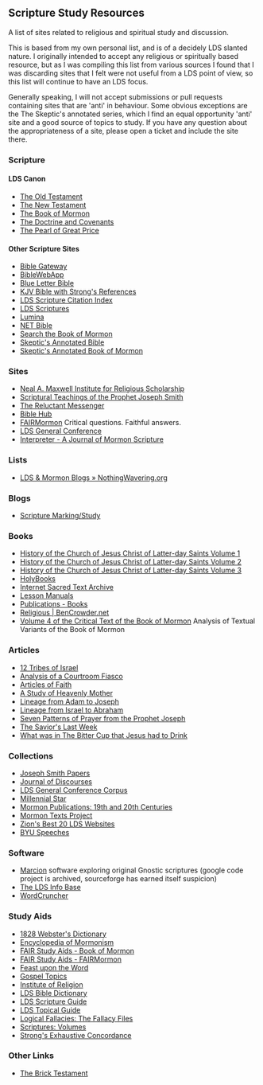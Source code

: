 ## Scripture Study Resources
A list of sites related to religious and spiritual study and discussion.

This is based from my own personal list, and is of a decidely LDS slanted
nature. I originally intended to accept any religious or spiritually based
resource, but as I was compiling this list from various sources I found that
I was discarding sites that I felt were not useful from a LDS point of view,
so this list will continue to have an LDS focus.

Generally speaking, I will not accept submissions or pull requests containing
sites that are 'anti' in behaviour. Some obvious exceptions are the The
Skeptic's annotated series, which I find an equal opportunity 'anti' site and
a good source of topics to study. If you have any question about the
appropriateness of a site, please open a ticket and include the site there.

### Scripture

#### LDS Canon

* [The Old Testament](https://www.lds.org/scriptures/ot)
* [The New Testament](https://www.lds.org/scriptures/nt)
* [The Book of Mormon](https://www.lds.org/scriptures/bofm)
* [The Doctrine and Covenants](https://www.lds.org/scriptures/dc-testament)
* [The Pearl of Great Price](https://www.lds.org/scriptures/pgp)

#### Other Scripture Sites

* [Bible Gateway](http://www.biblegateway.com/)
* [BibleWebApp](http://biblewebapp.com/study/)
* [Blue Letter Bible](http://www.blueletterbible.org/)
* [KJV Bible with Strong&#39;s References](http://www.apostolic-churches.net/bible/strongs.html)
* [LDS Scripture Citation Index](http://scriptures.byu.edu/)
* [LDS Scriptures](http://scriptures.lds.org/)
* [Lumina](https://lumina.bible.org/)
* [NET Bible](https://net.bible.org/)
* [Search the Book of Mormon](http://quod.lib.umich.edu/m/mormon/)
* [Skeptic&#39;s Annotated Bible](http://skepticsannotatedbible.com/)
* [Skeptic&#39;s Annotated Book of Mormon](http://skepticsannotatedbible.com/BOM/)

### Sites

* [Neal A. Maxwell Institute for Religious Scholarship](http://mi.byu.edu/)
* [Scriptural Teachings of the Prophet Joseph Smith](http://scriptures.byu.edu/stpjs.html)
* [The Reluctant Messenger](http://reluctant-messenger.com/)
* [Bible Hub](http://biblehub.com/)
* [FAIRMormon](http://www.fairmormon.org/) Critical questions. Faithful answers.
* [LDS General Conference](https://www.lds.org/general-conference)
* [Interpreter - A Journal of Mormon Scripture](http://www.mormoninterpreter.com/)

### Lists

* [LDS &amp; Mormon Blogs » NothingWavering.org](http://www.nothingwavering.org/)

### Blogs

* [Scripture Marking/Study](http://ldsscripturemarking.blogspot.com/)

### Books

* [History of the Church of Jesus Christ of Latter-day Saints Volume 1](http://www.gutenberg.org/ebooks/47091)
* [History of the Church of Jesus Christ of Latter-day Saints Volume 2](http://www.gutenberg.org/ebooks/47192)
* [History of the Church of Jesus Christ of Latter-day Saints Volume 3](http://www.gutenberg.org/ebooks/47707)
* [HolyBooks](http://www.holybooks.com/)
* [Internet Sacred Text Archive](http://www.sacred-texts.com/index.htm)
* [Lesson Manuals](https://www.lds.org/manual)
* [Publications - Books](http://maxwellinstitute.byu.edu/publications/books/)
* [Religious | BenCrowder.net](http://bencrowder.net/books/religious)
* [Volume 4 of the Critical Text of the Book of Mormon](http://www.mormoninterpreter.com/books/volume-4-of-the-critical-text-of-the-book-of-mormon-analysis-of-textual-variants-of-the-book-of-mormon/) Analysis of Textual Variants of the Book of Mormon

### Articles

* [12 Tribes of Israel](http://lds.about.com/library/bl/aids/aids2/israel_12_tribes.pdf)
* [Analysis of a Courtroom Fiasco](http://www.insight.org/library/articles/pastors/courtroom-fiasco.html?t=Pastors)
* [Articles of Faith](http://www.lds.org/scriptures/pgp/a-of-f)
* [A Study of Heavenly Mother](http://byustudies.byu.edu/PDFLibrary/50.1PaulsenPulidoMother-482bf17d-bbc5-4530-a7cc-c1a1b7e5b079.pdf)
* [Lineage from Adam to Joseph](http://lds.about.com/library/bl/aids/aids2/lineage_of_adam.pdf)
* [Lineage from Israel to Abraham](http://lds.about.com/library/bl/aids/aids2/israel_abraham_lineage2.pdf)
* [Seven Patterns of Prayer from the Prophet Joseph](http://ldsmag.com/seven-patterns-of-prayer-from-the-prophet-joseph/)
* [The Savior&#39;s Last Week](http://lds.about.com/library/bl/aids/aids2/saviors_last_week.pdf)
* [What was in The Bitter Cup that Jesus had to Drink](https://sermons.logos.com/submissions/75944-What-was-in-The-Bitter-Cup-that-Jesus-had-to-Drink#content=/submissions/75944)

### Collections

* [Joseph Smith Papers](http://josephsmithpapers.org/home)
* [Journal of Discourses](http://journalofdiscourses.com/)
* [LDS General Conference Corpus](http://corpus.byu.edu/gc/)
* [Millennial Star](http://contentdm.lib.byu.edu/cdm/search/collection/MStar)
* [Mormon Publications: 19th and 20th Centuries](http://lib.byu.edu/digital/mpntc/)
* [Mormon Texts Project](http://mormontextsproject.org/available-texts/)
* [Zion&#39;s Best 20 LDS Websites](http://www.zionsbest.com/best25websites.html)
* [BYU Speeches](https://speeches.byu.edu/)

### Software

* [Marcion](http://marcion.sourceforge.net/) software exploring original Gnostic scriptures (google code project is archived, sourceforge has earned itself suspicion)
* [The LDS Info Base](http://www.ldsinfobase.net/)
* [WordCruncher](http://wordcruncher.com/)

### Study Aids

* [1828 Webster&#39;s Dictionary](http://1828.mshaffer.com/)
* [Encyclopedia of Mormonism](http://eom.byu.edu/index.php/Encyclopedia_of_Mormonism)
* [FAIR Study Aids - Book of Mormon](http://en.fairmormon.org/FAIR_Study_Aids/Book_of_Mormon_Resources_by_chapter_and_verse)
* [FAIR Study Aids - FAIRMormon](http://en.fairmormon.org/FAIR_Study_Aids)
* [Feast upon the Word](http://feastupontheword.org/)
* [Gospel Topics](https://www.lds.org/topics)
* [Institute of Religion](http://www.instituteofreligion.org/)
* [LDS Bible Dictionary](https://www.lds.org/scriptures/bd)
* [LDS Scripture Guide](https://www.lds.org/scriptures/gs)
* [LDS Topical Guide](https://www.lds.org/scriptures/tg)
* [Logical Fallacies: The Fallacy Files](http://www.fallacyfiles.org/)
* [Scriptures: Volumes](http://scriptures.byu.edu/mapscrip/)
* [Strong&#39;s Exhaustive Concordance](http://www.biblestudytools.com/concordances/strongs-exhaustive-concordance/)


### Other Links

* [The Brick Testament](http://www.bricktestament.com/david_vs_saul/david_mutilates_200_gets_married/1s18_20.html)
